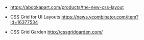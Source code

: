 - https://abookapart.com/products/the-new-css-layout

- CSS Grid for UI Layouts https://news.ycombinator.com/item?id=16377534
- CSS Grid Garden http://cssgridgarden.com/